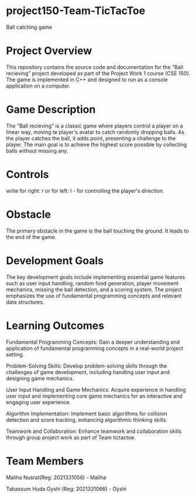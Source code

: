 # project150-Team-TicTacToe
Ball catching game

# Project Overview
This repository contains the source code and documentation for the "Ball recieving" project developed as part of the Project Work 1 course (CSE 150). The game is implemented in C++ and designed to run as a console application on a computer.

# Game Description
The "Ball recieving" is a classic game where players control a player on a linear way, moving te player's avatar to catch randomly dropping balls. As the player catches the ball, it adds point, presenting a challenge to the player. The main goal is to achieve the highest score possible by collecting balls without missing any.
# Controls
write for right: r or for left: l - for controlling the player's direction.
# Obstacle
The primary obstacle in the game is the ball touching the ground. It leads to the end of the game.

# Development Goals
The key development goals include implementing essential game features such as user input handling, random food generation, player movement mechanics, missing the ball detection, and a scoring system. The project emphasizes the use of fundamental programming concepts and relevant data structures.

# Learning Outcomes
Fundamental Programming Concepts: Gain a deeper understanding and application of fundamental programming concepts in a real-world project setting.

Problem-Solving Skills: Develop problem-solving skills through the challenges of game development, including handling user input and designing game mechanics.

User Input Handling and Game Mechanics: Acquire experience in handling user input and implementing core game mechanics for an interactive and engaging user experience.

Algorithm Implementation: Implement basic algorithms for collision detection and score tracking, enhancing algorithmic thinking skills.

Teamwork and Collaboration: Enhance teamwork and collaboration skills through group project work as part of Team tictactoe.

# Team Members
Maliha Nusrat(Reg: 2021331056) - Maliha

Tabassum Huda Oyshi (Reg: 2021331066) - Oyshi
